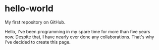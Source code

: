 # hello-world

My first repository on GitHub.

Hello,
I've been programming in my spare time for more than five years now.
Despite that, I have nearly ever done any collaborations.
That's why I've decided to create this page.

